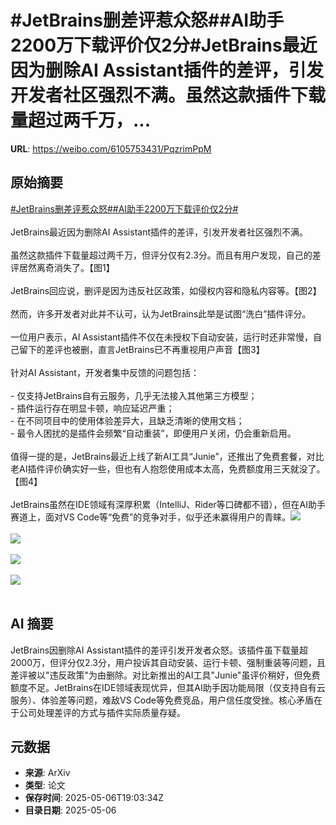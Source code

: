 # #JetBrains删差评惹众怒##AI助手2200万下载评价仅2分#JetBrains最近因为删除AI Assistant插件的差评，引发开发者社区强烈不满。虽然这款插件下载量超过两千万，...

**URL**: https://weibo.com/6105753431/PqzrimPpM

## 原始摘要

<a href="https://m.weibo.cn/search?containerid=231522type%3D1%26t%3D10%26q%3D%23JetBrains%E5%88%A0%E5%B7%AE%E8%AF%84%E6%83%B9%E4%BC%97%E6%80%92%23&amp;extparam=%23JetBrains%E5%88%A0%E5%B7%AE%E8%AF%84%E6%83%B9%E4%BC%97%E6%80%92%23" data-hide=""><span class="surl-text">#JetBrains删差评惹众怒#</span></a><a href="https://m.weibo.cn/search?containerid=231522type%3D1%26t%3D10%26q%3D%23AI%E5%8A%A9%E6%89%8B2200%E4%B8%87%E4%B8%8B%E8%BD%BD%E8%AF%84%E4%BB%B7%E4%BB%852%E5%88%86%23&amp;extparam=%23AI%E5%8A%A9%E6%89%8B2200%E4%B8%87%E4%B8%8B%E8%BD%BD%E8%AF%84%E4%BB%B7%E4%BB%852%E5%88%86%23" data-hide=""><span class="surl-text">#AI助手2200万下载评价仅2分#</span></a><br><br>JetBrains最近因为删除AI Assistant插件的差评，引发开发者社区强烈不满。<br><br>虽然这款插件下载量超过两千万，但评分仅有2.3分。而且有用户发现，自己的差评居然离奇消失了。【图1】<br><br>JetBrains回应说，删评是因为违反社区政策，如侵权内容和隐私内容等。【图2】<br><br>然而，许多开发者对此并不认可，认为JetBrains此举是试图“洗白”插件评分。<br><br>一位用户表示，AI Assistant插件不仅在未授权下自动安装，运行时还非常慢，自己留下的差评也被删，直言JetBrains已不再重视用户声音【图3】<br><br>针对AI Assistant，开发者集中反馈的问题包括：<br><br>- 仅支持JetBrains自有云服务，几乎无法接入其他第三方模型；<br>- 插件运行存在明显卡顿，响应延迟严重；<br>- 在不同项目中的使用体验差异大，且缺乏清晰的使用文档；<br>- 最令人困扰的是插件会频繁“自动重装”，即便用户关闭，仍会重新启用。<br><br>值得一提的是，JetBrains最近上线了新AI工具“Junie”，还推出了免费套餐，对比老AI插件评价确实好一些，但也有人抱怨使用成本太高，免费额度用三天就没了。【图4】<br><br>JetBrains虽然在IDE领域有深厚积累（IntelliJ、Rider等口碑都不错），但在AI助手赛道上，面对VS Code等“免费”的竞争对手，似乎还未赢得用户的青睐。<img style="" src="https://tvax4.sinaimg.cn/large/006Fd7o3gy1i15t3cmvx6j30u00jxtj0.jpg" referrerpolicy="no-referrer"><br><br><img style="" src="https://tvax4.sinaimg.cn/large/006Fd7o3gy1i15t3ehq5dj31c015c4lv.jpg" referrerpolicy="no-referrer"><br><br><img style="" src="https://tvax4.sinaimg.cn/large/006Fd7o3gy1i15t3frrmlj31d213gqi3.jpg" referrerpolicy="no-referrer"><br><br><img style="" src="https://tvax1.sinaimg.cn/large/006Fd7o3gy1i15t3gvndsj31a40octkk.jpg" referrerpolicy="no-referrer"><br><br>

## AI 摘要

JetBrains因删除AI Assistant插件的差评引发开发者众怒。该插件虽下载量超2000万，但评分仅2.3分，用户投诉其自动安装、运行卡顿、强制重装等问题，且差评被以"违反政策"为由删除。对比新推出的AI工具"Junie"虽评价稍好，但免费额度不足。JetBrains在IDE领域表现优异，但其AI助手因功能局限（仅支持自有云服务）、体验差等问题，难敌VS Code等免费竞品，用户信任度受挫。核心矛盾在于公司处理差评的方式与插件实际质量存疑。

## 元数据

- **来源**: ArXiv
- **类型**: 论文
- **保存时间**: 2025-05-06T19:03:34Z
- **目录日期**: 2025-05-06
